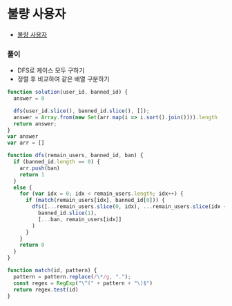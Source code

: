 # 불량 사용자 
 - [불량 사용자](https://programmers.co.kr/learn/courses/30/lessons/64064#)


### 풀이
  - DFS로 케이스 모두 구하기
  - 정렬 후 비교하여 같은 배열 구분하기


  ```javascript
  function solution(user_id, banned_id) {
    answer = 0

    dfs(user_id.slice(), banned_id.slice(), []);
    answer = Array.from(new Set(arr.map(i => i.sort().join()))).length
    return answer;
  }
  var answer
  var arr = []

  function dfs(remain_users, banned_id, ban) {
    if (banned_id.length == 0) {
      arr.push(ban)
      return 1
    }
    else {
      for (var idx = 0; idx < remain_users.length; idx++) {
        if (match(remain_users[idx], banned_id[0])) {
          dfs([...remain_users.slice(0, idx), ...remain_users.slice(idx + 1)],
            banned_id.slice(1),
            [...ban, remain_users[idx]]
          )
        }
      }
      return 0
    }
  }

  function match(id, pattern) {
    pattern = pattern.replace(/\*/g, ".");
    const regex = RegExp("\^(" + pattern + "\)$")
    return regex.test(id)
  }
  ```